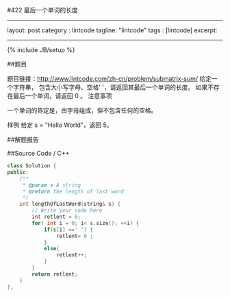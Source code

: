 #422 最后一个单词的长度

---
layout: post
category : lintcode
tagline: "lintcode"
tags : [lintcode]
excerpt: 

---
{% include JB/setup %}

##题目

题目链接：http://www.lintcode.com/zh-cn/problem/submatrix-sum/
给定一个字符串， 包含大小写字母、空格' '，请返回其最后一个单词的长度。
如果不存在最后一个单词，请返回 0 。
注意事项

一个单词的界定是，由字母组成，但不包含任何的空格。

样例
给定 s = "Hello World"，返回 5。

##解题报告



##Source Code / C++ 

```C++
class Solution {
public:
    /**
     * @param s A string
     * @return the length of last word
     */
    int lengthOfLastWord(string& s) {
        // Write your code here
        int retlent = 0;
        for( int i = 0; i< s.size(); ++i) {
            if(s[i] ==' ') {
                retlent= 0 ;
            }
            else{
                retlent++;
            }
        }
        return retlent;
    }
};

```